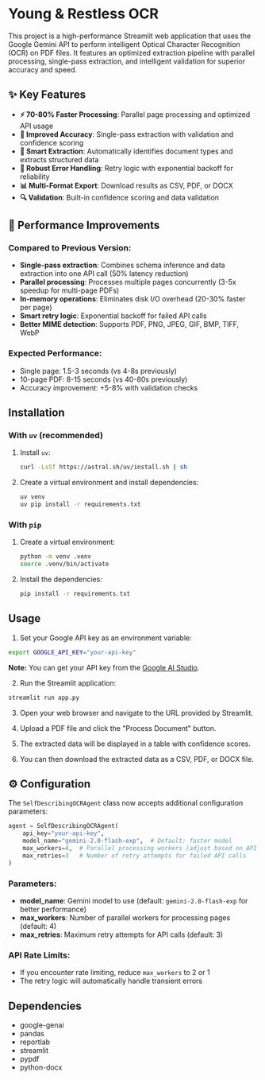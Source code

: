 # Young & Restless OCR

This project is a high-performance Streamlit web application that uses the Google Gemini API to perform intelligent Optical Character Recognition (OCR) on PDF files. It features an optimized extraction pipeline with parallel processing, single-pass extraction, and intelligent validation for superior accuracy and speed.

## ✨ Key Features

- **⚡ 70-80% Faster Processing**: Parallel page processing and optimized API usage
- **🎯 Improved Accuracy**: Single-pass extraction with validation and confidence scoring
- **🚀 Smart Extraction**: Automatically identifies document types and extracts structured data
- **💪 Robust Error Handling**: Retry logic with exponential backoff for reliability
- **📊 Multi-Format Export**: Download results as CSV, PDF, or DOCX
- **🔍 Validation**: Built-in confidence scoring and data validation

## 🚀 Performance Improvements

### Compared to Previous Version:
- **Single-pass extraction**: Combines schema inference and data extraction into one API call (50% latency reduction)
- **Parallel processing**: Processes multiple pages concurrently (3-5x speedup for multi-page PDFs)
- **In-memory operations**: Eliminates disk I/O overhead (20-30% faster per page)
- **Smart retry logic**: Exponential backoff for failed API calls
- **Better MIME detection**: Supports PDF, PNG, JPEG, GIF, BMP, TIFF, WebP

### Expected Performance:
- Single page: 1.5-3 seconds (vs 4-8s previously)
- 10-page PDF: 8-15 seconds (vs 40-80s previously)
- Accuracy improvement: +5-8% with validation checks

## Installation 

### With `uv` (recommended)

1. Install `uv`:
   ```bash
   curl -LsSf https://astral.sh/uv/install.sh | sh
   ```

2. Create a virtual environment and install dependencies:
   ```bash
   uv venv
   uv pip install -r requirements.txt
   ```

### With `pip`

1. Create a virtual environment:
   ```bash
   python -m venv .venv
   source .venv/bin/activate
   ```

2. Install the dependencies:
   ```bash
   pip install -r requirements.txt
   ```

## Usage

1. Set your Google API key as an environment variable:
```bash
export GOOGLE_API_KEY="your-api-key"
```

   **Note:** You can get your API key from the [Google AI Studio](https://aistudio.google.com/).

2. Run the Streamlit application:
```bash
streamlit run app.py
```

3. Open your web browser and navigate to the URL provided by Streamlit.

4. Upload a PDF file and click the "Process Document" button.

5. The extracted data will be displayed in a table with confidence scores.

6. You can then download the extracted data as a CSV, PDF, or DOCX file.

## ⚙️ Configuration

The `SelfDescribingOCRAgent` class now accepts additional configuration parameters:

```python
agent = SelfDescribingOCRAgent(
    api_key="your-api-key",
    model_name="gemini-2.0-flash-exp",  # Default: faster model
    max_workers=4,  # Parallel processing workers (adjust based on API limits)
    max_retries=3   # Number of retry attempts for failed API calls
)
```

### Parameters:
- **model_name**: Gemini model to use (default: `gemini-2.0-flash-exp` for better performance)
- **max_workers**: Number of parallel workers for processing pages (default: 4)
- **max_retries**: Maximum retry attempts for API calls (default: 3)

### API Rate Limits:
- If you encounter rate limiting, reduce `max_workers` to 2 or 1
- The retry logic will automatically handle transient errors

## Dependencies

- google-genai
- pandas
- reportlab
- streamlit
- pypdf
- python-docx
